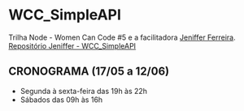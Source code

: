 # WCC_SimpleAPI
Trilha Node - Women Can Code #5 e a facilitadora <a href="https://github.com/JennyNolasco">Jeniffer Ferreira</a>.
<br>
<a href="https://github.com/JennyNolasco/WCC_SimpleAPI">Repositório Jeniffer - WCC_SimpleAPI</a>

## CRONOGRAMA (17/05 a 12/06)
- Segunda à sexta-feira das 19h às 22h
- Sábados das 09h às 16h
